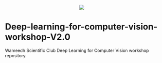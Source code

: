 
<p align="center">
  <img src="https://i.ibb.co/wyKRMdC/Wameedh.png" />
</p>

# Deep-learning-for-computer-vision-workshop-V2.0
Wameedh Scientific Club Deep Learning for Computer Vision workshop repository.
